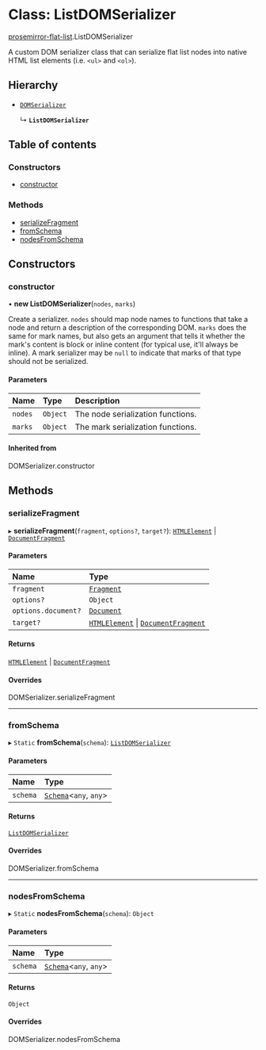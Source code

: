 # Class: ListDOMSerializer

[prosemirror-flat-list](../modules/prosemirror_flat_list.md).ListDOMSerializer

A custom DOM serializer class that can serialize flat list nodes into native
HTML list elements (i.e. `<ul>` and `<ol>`).

## Hierarchy

- [`DOMSerializer`]( https://prosemirror.net/docs/ref/#model.DOMSerializer )

  ↳ **`ListDOMSerializer`**

## Table of contents

### Constructors

- [constructor](prosemirror_flat_list.ListDOMSerializer.md#constructor)

### Methods

- [serializeFragment](prosemirror_flat_list.ListDOMSerializer.md#serializefragment)
- [fromSchema](prosemirror_flat_list.ListDOMSerializer.md#fromschema)
- [nodesFromSchema](prosemirror_flat_list.ListDOMSerializer.md#nodesfromschema)

## Constructors

### constructor

• **new ListDOMSerializer**(`nodes`, `marks`)

Create a serializer. `nodes` should map node names to functions
that take a node and return a description of the corresponding
DOM. `marks` does the same for mark names, but also gets an
argument that tells it whether the mark's content is block or
inline content (for typical use, it'll always be inline). A mark
serializer may be `null` to indicate that marks of that type
should not be serialized.

#### Parameters

| Name | Type | Description |
| :------ | :------ | :------ |
| `nodes` | `Object` | The node serialization functions. |
| `marks` | `Object` | The mark serialization functions. |

#### Inherited from

DOMSerializer.constructor

## Methods

### serializeFragment

▸ **serializeFragment**(`fragment`, `options?`, `target?`): [`HTMLElement`]( https://developer.mozilla.org/en-US/docs/Web/API/HTMLElement ) \| [`DocumentFragment`]( https://developer.mozilla.org/en-US/docs/Web/API/DocumentFragment )

#### Parameters

| Name | Type |
| :------ | :------ |
| `fragment` | [`Fragment`]( https://prosemirror.net/docs/ref/#model.Fragment ) |
| `options?` | `Object` |
| `options.document?` | [`Document`]( https://developer.mozilla.org/en-US/docs/Web/API/Document ) |
| `target?` | [`HTMLElement`]( https://developer.mozilla.org/en-US/docs/Web/API/HTMLElement ) \| [`DocumentFragment`]( https://developer.mozilla.org/en-US/docs/Web/API/DocumentFragment ) |

#### Returns

[`HTMLElement`]( https://developer.mozilla.org/en-US/docs/Web/API/HTMLElement ) \| [`DocumentFragment`]( https://developer.mozilla.org/en-US/docs/Web/API/DocumentFragment )

#### Overrides

DOMSerializer.serializeFragment

___

### fromSchema

▸ `Static` **fromSchema**(`schema`): [`ListDOMSerializer`](prosemirror_flat_list.ListDOMSerializer.md)

#### Parameters

| Name | Type |
| :------ | :------ |
| `schema` | [`Schema`]( https://prosemirror.net/docs/ref/#model.Schema )<`any`, `any`\> |

#### Returns

[`ListDOMSerializer`](prosemirror_flat_list.ListDOMSerializer.md)

#### Overrides

DOMSerializer.fromSchema

___

### nodesFromSchema

▸ `Static` **nodesFromSchema**(`schema`): `Object`

#### Parameters

| Name | Type |
| :------ | :------ |
| `schema` | [`Schema`]( https://prosemirror.net/docs/ref/#model.Schema )<`any`, `any`\> |

#### Returns

`Object`

#### Overrides

DOMSerializer.nodesFromSchema
